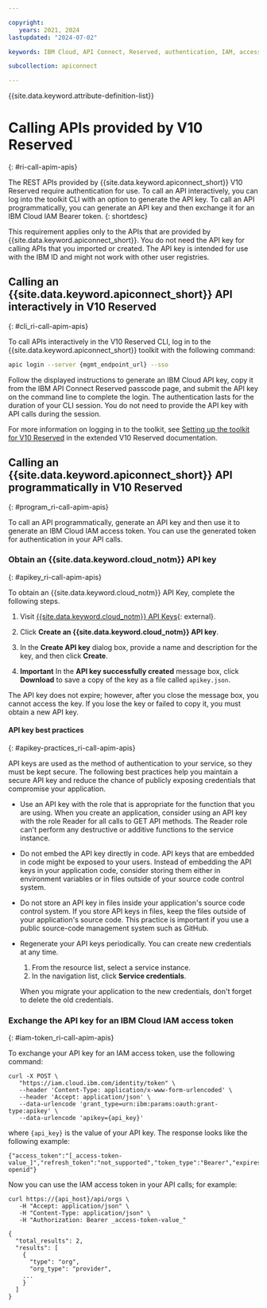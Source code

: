 ```yaml
---

copyright:
   years: 2021, 2024
lastupdated: "2024-07-02"

keywords: IBM Cloud, API Connect, Reserved, authentication, IAM, access management, API key, token service, CLI

subcollection: apiconnect

---
```


{{site.data.keyword.attribute-definition-list}}

# Calling APIs provided by V10 Reserved
{: #ri-call-apim-apis}

The REST APIs provided by {{site.data.keyword.apiconnect_short}} V10 Reserved require authentication for use. To call an API interactively, you can log into the toolkit CLI with an option to generate the API key. To call an API programmatically, you can generate an API key and then exchange it for an IBM Cloud IAM Bearer token.
{: shortdesc}

This requirement applies only to the APIs that are provided by {{site.data.keyword.apiconnect_short}}. You do not need the API key for calling APIs that you imported or created. The API key is intended for use with the IBM ID and might not work with other user registries.

## Calling an {{site.data.keyword.apiconnect_short}} API interactively in V10 Reserved
{: #cli_ri-call-apim-apis}

To call APIs interactively in the V10 Reserved CLI, log in to the {{site.data.keyword.apiconnect_short}} toolkit with the following command:

```bash
apic login --server {mgmt_endpoint_url} --sso
```

Follow the displayed instructions to generate an IBM Cloud API key, copy it from the IBM API Connect Reserved passcode page, and submit the API key on the command line to complete the login. The authentication lasts for the duration of your CLI session. You do not need to provide the API key with API calls during the session.

For more information on logging in to the toolkit, see [Setting up the toolkit for V10 Reserved](https://www.ibm.com/docs/SSMNED_v10cloud/com.ibm.apic.toolkit.doc/ri_toolkit.html#ri_tk_login) in the extended V10 Reserved documentation.

## Calling an {{site.data.keyword.apiconnect_short}} API programmatically in V10 Reserved
{: #program_ri-call-apim-apis}

To call an API programmatically, generate an API key and then use it to generate an IBM Cloud IAM access token. You can use the generated token for authentication in your API calls.

### Obtain an {{site.data.keyword.cloud_notm}} API key
{: #apikey_ri-call-apim-apis}

To obtain an {{site.data.keyword.cloud_notm}} API Key, complete the following steps.

1. Visit [{{site.data.keyword.cloud_notm}} API Keys](https://cloud.ibm.com/iam/apikeys){: external}.

2. Click **Create an {{site.data.keyword.cloud_notm}} API key**.

3. In the **Create API key** dialog box, provide a name and description for the key, and then click **Create**.

4. **Important** In the **API key successfully created** message box, click **Download** to save a copy of the key as a file called `apikey.json`.

The API key does not expire; however, after you close the message box, you cannot access the key. If you lose the key or failed to copy it, you must obtain a new API key.

#### API key best practices
{: #apikey-practices_ri-call-apim-apis}

API keys are used as the method of authentication to your service, so they must be kept secure. The following best practices help you maintain a secure API key and reduce the chance of publicly exposing credentials that compromise your application.

- Use an API key with the role that is appropriate for the function that you are using.
   When you create an application, consider using an API key with the role Reader for all calls to GET API methods. The Reader role can't perform any destructive or additive functions to the service instance.

- Do not embed the API key directly in code.
   API keys that are embedded in code might be exposed to your users. Instead of embedding the API keys in your application code, consider storing them either in environment variables or in files outside of your source code control system.

- Do not store an API key in files inside your application's source code control system.
   If you store API keys in files, keep the files outside of your application's source code. This practice is important if you use a public source-code management system such as GitHub.

- Regenerate your API keys periodically.
   You can create new credentials at any time.

   1. From the resource list, select a service instance.
   2. In the navigation list, click **Service credentials**.

   When you migrate your application to the new credentials, don't forget to delete the old credentials.

### Exchange the API key for an IBM Cloud IAM access token
{: #iam-token_ri-call-apim-apis}

To exchange your API key for an IAM access token, use the following command:

```curl
curl -X POST \
   "https://iam.cloud.ibm.com/identity/token" \
   --header 'Content-Type: application/x-www-form-urlencoded' \
   --header 'Accept: application/json' \
   --data-urlencode 'grant_type=urn:ibm:params:oauth:grant-type:apikey' \
   --data-urlencode 'apikey={api_key}'
```
  
where `{api_key}` is the value of your API key. The response looks like the following example:

```text
{"access_token":"[_access-token-value_]","refresh_token":"not_supported","token_type":"Bearer","expires_in":3600,"expiration":1615370557,"scope":"ibm openid"}
```

Now you can use the IAM access token in your API calls; for example:

```curl
curl https://{api_host}/api/orgs \
   -H "Accept: application/json" \
   -H "Content-Type: application/json" \
   -H "Authorization: Bearer _access-token-value_"

{
  "total_results": 2,
  "results": [
    {
      "type": "org",
      "org_type": "provider",
    ...
    }
  ]
}
```
